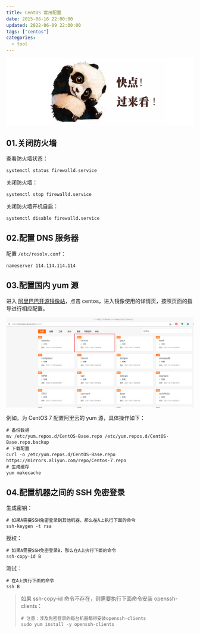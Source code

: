 ```yaml
---
title: CentOS 常用配置
date: 2015-06-16 22:00:00
updated: 2022-06-09 22:00:00
tags: ["centos"]
categories:
  - tool
---
```


![](https://raw.githubusercontent.com/zhoulii/figure-bed/main/fig/panda-banner-1.png)

<!-- more -->

## 01.关闭防火墙

查看防火墙状态：

```shell
systemctl status firewalld.service
```

关闭防火墙：

```shell
systemctl stop firewalld.service
```

关闭防火墙开机自启：

```shell
systemctl disable firewalld.service
```

## 02.配置 DNS 服务器

配置 `/etc/resolv.conf`：

```shell
nameserver 114.114.114.114
```

## 03.配置国内 yum 源

进入 [阿里巴巴开源镜像站](https://developer.aliyun.com/mirror/)，点击 centos，进入镜像使用的详情页，按照页面的指导进行相应配置。

![](https://raw.githubusercontent.com/zhoulii/figure-bed/main/fig/aliyun_mirror.png)

例如，为 CentOS 7 配置阿里云的 yum 源，具体操作如下：

```shell
# 备份数据
mv /etc/yum.repos.d/CentOS-Base.repo /etc/yum.repos.d/CentOS-Base.repo.backup
# 下载配置
curl -o /etc/yum.repos.d/CentOS-Base.repo https://mirrors.aliyun.com/repo/Centos-7.repo
# 生成缓存
yum makecache
```

## 04.配置机器之间的 SSH 免密登录

生成密钥：

```shell
# 如果A需要SSH免密登录到其他机器，那么在A上执行下面的命令
ssh-keygen -t rsa
```

授权：

```shell
# 如果A需要SSH免密登录B，那么在A上执行下面的命令
ssh-copy-id B
```

测试：

```shell
# 在A上执行下面的命令
ssh B
```

> 如果 ssh-copy-id 命令不存在，则需要执行下面命令安装 openssh-clients：
>
> ```shell
> # 注意：涉及免密登录的每台机器都得安装openssh-clients
> sudo yum install -y openssh-clients
> ```